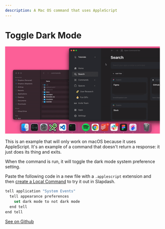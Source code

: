 ```yaml
---
description: A Mac OS command that uses AppleScript
---
```


# Toggle Dark Mode

![Run Toggle Dark Mode in Command Bar](../.gitbook/assets/toggle-dark-mode%20%281%29%20%282%29%20%282%29%20%282%29.gif)

This is an example that will only work on macOS because it uses AppleScript. It's an example of a command that doesn't return a response: it just does its thing and exits.

When the command is run, it will toggle the dark mode system preference setting.

Paste the following code in a new file with a `.applescript` extension and then [create a Local Command](../command-bar-101/local-commands.md#create-local-command) to try it out in Slapdash.

```javascript
tell application "System Events"
  tell appearance preferences
    set dark mode to not dark mode
  end tell
end tell
```

[See on Github](https://github.com/slapdash/platform/tree/main/tutorials/toggle-dark-mode)

